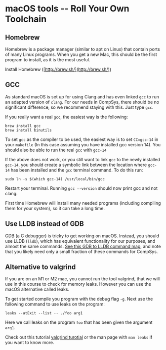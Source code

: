 # macOS tools -- Roll Your Own Toolchain

## Homebrew
Homebrew is a package manager (similar to apt on Linux) that contain ports of 
many Linux programs. When you get a new Mac, this should be the first program 
to install, as it is the most useful.

Install Homebrew ([http://brew.sh/](http://brew.sh/))

## GCC
As standard macOS is set up for using Clang and has even linked `gcc` to run an
adapted version of `clang`. For our needs in CompSys, there should be no 
significant difference, so we recommend staying with this. Just type `gcc`.

If you really want a real `gcc`, the easiest way is the following:

  ```
  brew install gcc
  brew install binutils
  ```

To set `gcc` as the compiler to be used, the easiest way is to set `CC=gcc-14` 
in your `makefile` (In this case assuming you have installed gcc version 14). 
You should also be able to run the real `gcc` with `gcc-14`

If the above does not work, or you still want to link `gcc` to the newly 
installed `gcc-14`, you should create a symbolic link between the location 
where `gcc-14` has been installed and the `gcc` terminal command. To do this 
run:
  
  ```
  sudo ln -s $(which gcc-14) /usr/local/bin/gcc
  ```

Restart your terminal.
Running `gcc --version` should now print gcc and not clang.

First time Homebrew will install many needed programs (including compiling them
for your system), so it can take a long time.

## Use LLDB instead of GDB

GDB (a C debugger) is tricky to get working on macOS.  Instead, you
should use LLDB (`lldb`), which has equivalent functionality for our
purposes, and almost the same commands.  [See this GDB to LLDB command
map](https://lldb.llvm.org/use/map.html), and note that you likely
need only a small fraction of these commands for CompSys.

## Alternative to valgrind
If you are on an M1 or M2 mac, you cannot run the tool valgrind, that we will 
use in this course to check for memory leaks. However you can use the macOS 
alternative called leaks. 

To get started compile you program with the debug flag `-g`. Next use the 
following command to use leaks on the program:

  ```
  leaks --atExit --list -- ./foo arg1
  ```

Here we call leaks on the program `foo` that has been given the argument `arg1`.

Check out this tutorial [valgrind turotial](https://www.youtube.com/watch?v=bhhDRm926qA&t=139s)
or the man page with `man leaks` if you want to know more.
